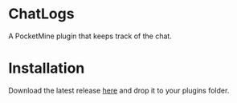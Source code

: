 # ChatLogs
A PocketMine plugin that keeps track of the chat.

# Installation
Download the latest release [here](https://poggit.pmmp.io/ci/rjworks/ChatLogs/ChatLogs) and drop it to your plugins folder.